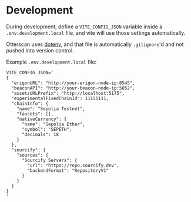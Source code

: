# Development

During development, define a `VITE_CONFIG_JSON` variable inside a `.env.development.local` file, and vite will use those settings automatically.

Otterscan uses [dotenv](https://github.com/motdotla/dotenv), and that file is automatically `.gitignore`'d and not pushed into version control.

Example `.env.development.local` file:

```
VITE_CONFIG_JSON='
{
  "erigonURL": "http://your-erigon-node-ip:8545",
  "beaconAPI": "http://your-beacon-node-ip:5052",
  "assetsURLPrefix": "http://localhost:5175",
  "experimentalFixedChainId": 11155111,
  "chainInfo": {
    "name": "Sepolia Testnet",
    "faucets": [],
    "nativeCurrency": {
      "name": "Sepolia Ether",
      "symbol": "SEPETH",
      "decimals": 18
    }
  },
  "sourcify": {
    "sources": {
      "Sourcify Servers": {
        "url": "https://repo.sourcify.dev",
        "backendFormat": "RepositoryV1"
      }
    }
  }
}
'
```
